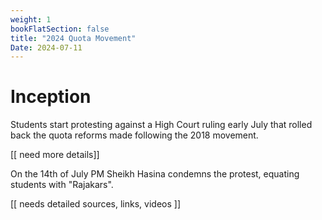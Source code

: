 ```yaml
---
weight: 1
bookFlatSection: false
title: "2024 Quota Movement"
Date: 2024-07-11
---
```


# Inception

Students start protesting against a High Court ruling early July that rolled back the quota reforms made following the 2018 movement.

[[ need more details]]

On the 14th of July PM Sheikh Hasina condemns the protest, equating students with "Rajakars".

[[ needs detailed sources, links, videos ]]